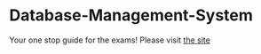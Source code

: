# Database-Management-System
Your one stop guide for the exams!
Please visit [the site](https://dbms.runmercury.com/)
